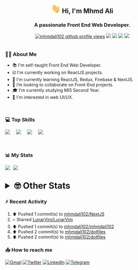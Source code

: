 <h2 align="center"><img src="./Hi.gif" width="30px" height="30px"> Hi, I'm Mhmd Ali</h2>

<h3 align="center">A passionate Front End Web Developer.</h3>

<div align="center">
  <a href="#"><img src="https://komarev.com/ghpvc/?username=mhmdali102&style=for-the-badge&logo=" alt="mhmdali102 github profile views" /></a>
  <a href="https://www.linux.org"><img src="https://img.shields.io/badge/OS-Linux-e06c75?style=for-the-badge&logo=linux" /></a>
	<a href="https://archlinux.org"><img src="https://img.shields.io/badge/DISTRO-Arch-56b6c2?style=for-the-badge&logo=arch-linux" /></a>
	<a href="https://dwm.suckless.org"><img src="https://img.shields.io/badge/WM-DWM-005577?style=for-the-badge&logo=dwm" /></a>
	<a href="https://neovim.io"><img src="https://img.shields.io/badge/IDE-Neovim-98c379?style=for-the-badge&logo=neovim" /></a>
</div>

<br>

### :man_technologist: About Me

- :books: I'm self-taught Front End Web Developer.
- :ballot_box_with_check: I'm currently working on ReactJS projects.
- :dart: I'm currently learning ReactJS, Redux, Firebase & NextJS.
- :eyes: I’m looking to collaborate on Front-End projects.
- :mortar_board: I'm currently studying MIS Second Year.
- :art: I'm interested in web UI/UX.

<br>

### :computer: Top Skills

<div style="display:flex;">
<img width ='36px' src ='https://raw.githubusercontent.com/rahulbanerjee26/githubAboutMeGenerator/main/icons/html.svg' />
<img width ='36px' src ='https://raw.githubusercontent.com/rahulbanerjee26/githubAboutMeGenerator/main/icons/css.svg' />
<img width ='36px' src ='https://raw.githubusercontent.com/rahulbanerjee26/githubAboutMeGenerator/main/icons/javascript.svg' />
<img width ='36px' src ='https://raw.githubusercontent.com/rahulbanerjee26/githubAboutMeGenerator/main/icons/reactjs.svg' />
</div>

<br>
<br>

### :bar_chart: My Stats

<img src="https://github-readme-stats.vercel.app/api?username=mhmdali102&show_icons=true&locale=en" width="49%" /><span style="display:inline-block;width:2%"></span><img src="https://github-readme-streak-stats.herokuapp.com/?user=mhmdali102&" width="49%" />

<br>

<details>
<summary style="font-size: 1.75rem; font-weight: bold;"><strong style="font-size: 1.75rem; font-weight: bold;"> 🤓 Other Stats </strong></summary>
<br>

<!--START_SECTION:waka-->
![Lines of code](https://img.shields.io/badge/From%20Hello%20World%20I%27ve%20Written-232%20Thousand%20lines%20of%20code-blue)

**🐱 My GitHub Data** 

> 🏆 799 Contributions in the Year 2022
 > 
> 📦 331.3 kB Used in GitHub's Storage 
 > 
> 💼 Opted to Hire
 > 
> 📜 19 Public Repositories 
 > 
> 🔑 6 Private Repositories  
 > 
**I'm a Night 🦉** 

```text
🌞 Morning    91 commits     ██░░░░░░░░░░░░░░░░░░░░░░░   10.89% 
🌆 Daytime    164 commits    █████░░░░░░░░░░░░░░░░░░░░   19.62% 
🌃 Evening    355 commits    ██████████░░░░░░░░░░░░░░░   42.46% 
🌙 Night      226 commits    ██████░░░░░░░░░░░░░░░░░░░   27.03%

```
📅 **I'm Most Productive on Monday** 

```text
Monday       152 commits    ████░░░░░░░░░░░░░░░░░░░░░   18.18% 
Tuesday      112 commits    ███░░░░░░░░░░░░░░░░░░░░░░   13.4% 
Wednesday    108 commits    ███░░░░░░░░░░░░░░░░░░░░░░   12.92% 
Thursday     103 commits    ███░░░░░░░░░░░░░░░░░░░░░░   12.32% 
Friday       80 commits     ██░░░░░░░░░░░░░░░░░░░░░░░   9.57% 
Saturday     136 commits    ████░░░░░░░░░░░░░░░░░░░░░   16.27% 
Sunday       145 commits    ████░░░░░░░░░░░░░░░░░░░░░   17.34%

```


📊 **This Week I Spent My Time On** 

```text
⌚︎ Time Zone: Asia/Beirut

💬 Programming Languages: 
Lua                      11 hrs 19 mins      █████████░░░░░░░░░░░░░░░░   36.74% 
Other                    4 hrs 10 mins       ███░░░░░░░░░░░░░░░░░░░░░░   13.53% 
TypeScript               2 hrs 59 mins       ██░░░░░░░░░░░░░░░░░░░░░░░   9.69% 
CSS                      2 hrs 57 mins       ██░░░░░░░░░░░░░░░░░░░░░░░   9.59% 
Bash                     2 hrs 36 mins       ██░░░░░░░░░░░░░░░░░░░░░░░   8.43%

🔥 Editors: 
Neovim                   30 hrs 50 mins      █████████████████████████   100.0%

🐱‍💻 Projects: 
mhmdali102               20 hrs 4 mins       ████████████████░░░░░░░░░   65.08% 
dotfiles                 3 hrs 17 mins       ██░░░░░░░░░░░░░░░░░░░░░░░   10.69% 
canadiansouq.com         3 hrs 2 mins        ██░░░░░░░░░░░░░░░░░░░░░░░   9.88% 
Unknown Project          1 hr 14 mins        █░░░░░░░░░░░░░░░░░░░░░░░░   4.03% 
dwm                      45 mins             ░░░░░░░░░░░░░░░░░░░░░░░░░   2.47%

💻 Operating System: 
Linux                    30 hrs 50 mins      █████████████████████████   100.0%

```

**I Mostly Code in JavaScript** 

```text
JavaScript               11 repos            █████████████░░░░░░░░░░░░   52.38% 
Python                   3 repos             ███░░░░░░░░░░░░░░░░░░░░░░   14.29% 
HTML                     1 repo              █░░░░░░░░░░░░░░░░░░░░░░░░   4.76% 
PHP                      1 repo              █░░░░░░░░░░░░░░░░░░░░░░░░   4.76% 
CSS                      1 repo              █░░░░░░░░░░░░░░░░░░░░░░░░   4.76%

```



 Last Updated on 26/09/2022 18:55:12 UTC
<!--END_SECTION:waka-->

</details>

### :zap: Recent Activity

<!--RECENT_ACTIVITY:start-->
1. ⬆️ Pushed 1 commit(s) to [mhmdali102/NextJS](https://github.com/mhmdali102/NextJS)
2. ⭐ Starred [LunarVim/LunarVim](https://github.com/LunarVim/LunarVim)
3. ⬆️ Pushed 1 commit(s) to [mhmdali102/mhmdali102](https://github.com/mhmdali102/mhmdali102)
4. ⬆️ Pushed 2 commit(s) to [mhmdali102/dotfiles](https://github.com/mhmdali102/dotfiles)
5. ⬆️ Pushed 2 commit(s) to [mhmdali102/dotfiles](https://github.com/mhmdali102/dotfiles)
<!--RECENT_ACTIVITY:end-->

### :inbox_tray: How to reach me

[![Gmail](https://img.shields.io/badge/Gmail-D14836?style=for-the-badge&logo=gmail&logoColor=white)](mailto:mhmdalihsen102@gmail.com)
[![Twitter](https://img.shields.io/badge/Twitter-1DA1F2?style=for-the-badge&logo=twitter&logoColor=white)](https://twitter.com/MhmdAliHsen)
[![LinkedIn](https://img.shields.io/badge/LinkedIn-0077B5?style=for-the-badge&logo=linkedin&logoColor=white)](https://www.linkedin.com/in/mhmd-ali-hsen-66b0671b7/)
[![Telegram](https://img.shields.io/badge/Telegram-2CA5E0?style=for-the-badge&logo=telegram&logoColor=white&bgColor=black)](https://t.me/mhmdalihsen)
